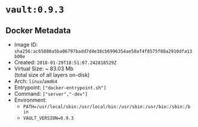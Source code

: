 # `vault:0.9.3`

## Docker Metadata

- Image ID: `sha256:ac65888a5ba06797badd7d4e38cb6996354ae58af4f8575f08a2910dfa13b00e`
- Created: `2018-01-29T18:51:07.242818529Z`
- Virtual Size: ~ 83.03 Mb  
  (total size of all layers on-disk)
- Arch: `linux`/`amd64`
- Entrypoint: `["docker-entrypoint.sh"]`
- Command: `["server","-dev"]`
- Environment:
  - `PATH=/usr/local/sbin:/usr/local/bin:/usr/sbin:/usr/bin:/sbin:/bin`
  - `VAULT_VERSION=0.9.3`
